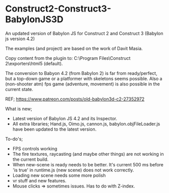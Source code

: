 # Construct2-Construct3-BabylonJS3D
An updated version of Babylon JS for Construct 2 and Construct 3 (Babylon js version 4.2)

The examples (and project) are based on the work of Davit Masia. 

Copy content from the plugin to: C:\Program Files\Construct 2\exporters\html5 (default).

The conversion to Babyon 4.2 (from Babylon 2) is far from ready/perfect, but a top-down game or a platformer with skeletons seems possible.
Also a (non-shooter atm) fps game (adventure, movement) is also possible in the current state.

REF; https://www.patreon.com/posts/old-babylon3d-c2-27352972


What is new;
* Latest version of Babylon JS 4.2 and its Inspector.
* All extra libraries; Hand.js, Oimo.js, cannon.js, babylon.objFileLoader.js have been updated to the latest version.



To-do's;
* FPS controls working
* The fire textures, raycasting (and maybe other things) are not working in the current build.
* When new-scene is ready needs to be better. It's current 500 ms before 'is true' in runtime.js (new scene) does not work correctly.
* Loading new scene needs some more polish
* vr stuff and new features.
* Mouse clicks => sometimes issues. Has to do with Z-index.
